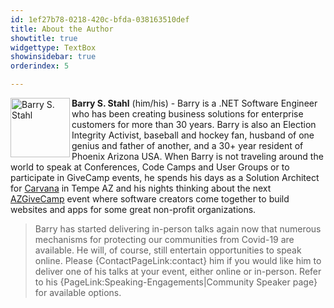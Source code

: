 ```yaml
---
id: 1ef27b78-0218-420c-bfda-038163510def
title: About the Author
showtitle: true
widgettype: TextBox
showinsidebar: true
orderindex: 5

---
```

<img style="float: left; padding: 0px 3px 0px 0px;" src="{PathToRoot}Pics/bsstahl_left.gif" alt="Barry S. Stahl" width="95" /> <strong>Barry S. Stahl</strong> (him/his) - Barry is a .NET Software Engineer who has been creating business solutions for enterprise customers for more than 30 years. Barry is also an Election Integrity Activist, baseball and hockey fan, husband of one genius and father of another, and a 30+ year resident of Phoenix Arizona USA. When Barry is not traveling around the world to speak at Conferences, Code Camps and User Groups or to participate in GiveCamp events, he spends his days as a Solution Architect for [Carvana](https://grnh.se/ba048c6d1) in Tempe AZ and his nights thinking about the next [AZGiveCamp](https://www.azgivecamp.org) event where software creators come together to build websites and apps for some great non-profit organizations.

> Barry has started delivering in-person talks again now that numerous mechanisms for protecting our communities from Covid-19 are available. He will, of course, still entertain opportunities to speak online. Please {ContactPageLink:contact} him if you would like him to deliver one of his talks at your event, either online or in-person. Refer to his {PageLink:Speaking-Engagements|Community Speaker page} for available options.
